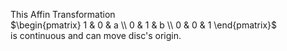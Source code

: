 This Affin Transformation  
$\begin{pmatrix} 1 & 0 & a \\ 0 & 1 & b \\ 0 & 0 & 1 \end{pmatrix}$  
is continuous and can move disc's origin.